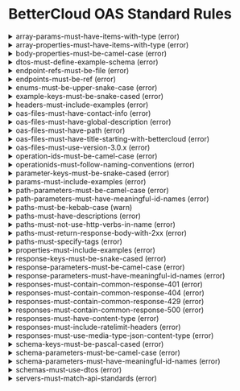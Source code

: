# BetterCloud OAS Standard Rules

<details><summary>array-params-must-have-items-with-type (error)</summary>
Array parameters must have an items attribute with a type</details>
<details><summary>array-properties-must-have-items-with-type (error)</summary>
Array properties must have an items attribute with a type</details>
<details><summary>body-properties-must-be-camel-case (error)</summary>
Body properties MUST be camelCase</details>
<details><summary>dtos-must-define-example-schema (error)</summary>
Every DTO must define at least one example</details>
<details><summary>endpoint-refs-must-be-file (error)</summary>
Endpoint must a $ref to a file in resources/</details>
<details><summary>endpoints-must-be-ref (error)</summary>
Endpoint must be a $ref</details>
<details><summary>enums-must-be-upper-snake-case (error)</summary>
Enums must be all uppercase with underscores and must not end in an underscore</details>
<details><summary>example-keys-must-be-snake-cased (error)</summary>
example key must be snake cased (e.g. snake_case)</details>
<details><summary>headers-must-include-examples (error)</summary>
Headers must include examples</details>
<details><summary>oas-files-must-have-contact-info (error)</summary>
Every API must have a contact containing name and email</details>
<details><summary>oas-files-must-have-global-description (error)</summary>
Every API must have a global description</details>
<details><summary>oas-files-must-have-path (error)</summary>
Every API must have at least one path</details>
<details><summary>oas-files-must-have-title-starting-with-bettercloud (error)</summary>
OAS Title must begin with "BetterCloud's" (i.e. BetterCloud's Automation API)</details>
<details><summary>oas-files-must-use-version-3.0.x (error)</summary>
OAS files must adhere to an openapi version of 3.0.x. All other versions are not authorized</details>
<details><summary>operation-ids-must-be-camel-case (error)</summary>
Operation IDs must be camelCase since some generators (e.g. RTK Query) don't support kebab-cases.</details>
<details><summary>operationids-must-follow-naming-conventions (error)</summary>
operationIds must follow naming conventions for method</details>
<details><summary>parameter-keys-must-be-snake-cased (error)</summary>
parameter key must be snake cased (e.g. snake_case)</details>
<details><summary>params-must-include-examples (error)</summary>
Parameters must include examples</details>
<details><summary>path-parameters-must-be-camel-case (error)</summary>
Path parameters must be camelCase</details>
<details><summary>path-parameters-must-have-meaningful-id-names (error)</summary>
Meaningful path parameter ids must be used in the form of {entity}Id. ie customerId, betterCloudUserId</details>
<details><summary>paths-must-be-kebab-case (warn)</summary>
All YAML/JSON paths MUST follow kebab-case</details>
<details><summary>paths-must-have-descriptions (error)</summary>
Every route of an API should have a description</details>
<details><summary>paths-must-not-use-http-verbs-in-name (error)</summary>
The HTTP Verbs should not be used in the route path to define different actions on a resource</details>
<details><summary>paths-must-return-response-body-with-2xx (error)</summary>
Every route returning a http status code of 200 or 201 must have a response body defined</details>
<details><summary>paths-must-specify-tags (error)</summary>
Every route must specify at least one tag it belongs to</details>
<details><summary>properties-must-include-examples (error)</summary>
Object properties must include examples</details>
<details><summary>response-keys-must-be-snake-cased (error)</summary>
response key must be snake cased (e.g. snake_case)</details>
<details><summary>response-parameters-must-be-camel-case (error)</summary>
Response parameters must be camelCase</details>
<details><summary>response-parameters-must-have-meaningful-id-names (error)</summary>
Meaningful response parameter ids must be used in the form of {entity}Id. ie customerId, betterCloudUserId</details>
<details><summary>responses-must-contain-common-response-401 (error)</summary>
Responses should contain common response - 401 (unauthorized)</details>
<details><summary>responses-must-contain-common-response-404 (error)</summary>
Responses should contain common response - 404 (not found)</details>
<details><summary>responses-must-contain-common-response-429 (error)</summary>
Responses should contain common response - 429 (too many requests)</details>
<details><summary>responses-must-contain-common-response-500 (error)</summary>
Responses should contain common response - 500 (server error)</details>
<details><summary>responses-must-have-content-type (error)</summary>
Every response must specify its content type</details>
<details><summary>responses-must-include-ratelimit-headers (error)</summary>
Response must include ratelimit-x headers</details>
<details><summary>responses-must-use-media-type-json-content-type (error)</summary>
application/json is the only acceptable content type</details>
<details><summary>schema-keys-must-be-pascal-cased (error)</summary>
schema key must be pascal cased (e.g. PascalCase)</details>
<details><summary>schema-parameters-must-be-camel-case (error)</summary>
Schema parameters must be camelCase</details>
<details><summary>schema-parameters-must-have-meaningful-id-names (error)</summary>
Meaningful schema ids must be used in the form of {entity}Id. ie customerId, betterCloudUserId</details>
<details><summary>schemas-must-use-dtos (error)</summary>
DTOs should be used to specify the schema(data types) of a request / response</details>
<details><summary>servers-must-match-api-standards (error)</summary>
Schema and host in URL must match company API standards</details>